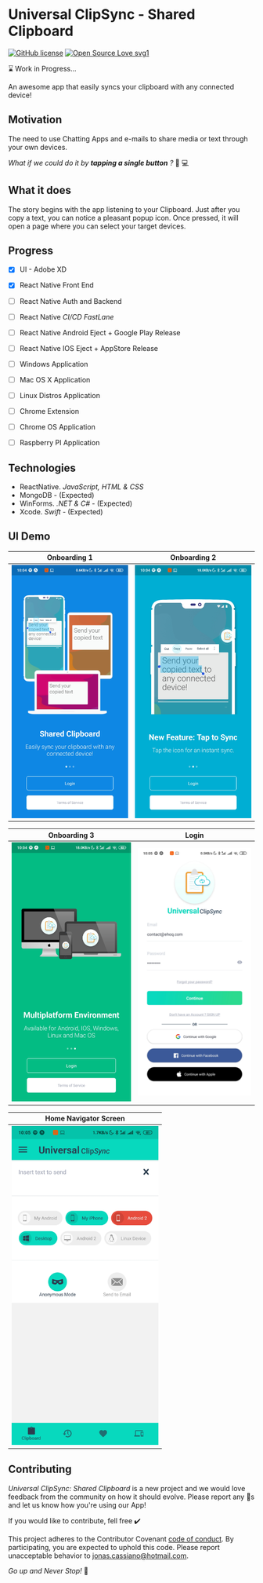 # Universal ClipSync - Shared Clipboard

[![GitHub license](https://img.shields.io/github/license/Naereen/StrapDown.js.svg)](https://github.com/Naereen/StrapDown.js/blob/master/LICENSE)
[![Open Source Love svg1](https://badges.frapsoft.com/os/v1/open-source.svg?v=103)](https://github.com/ellerbrock/open-source-badges/)

:hourglass: Work in Progress... 

An awesome app that easily syncs your clipboard with any connected device!

## Motivation

The need to use Chatting Apps and e-mails to share media or text through your own devices. 

_What if we could do it by **tapping a single button** ?_ :iphone: :computer:

## What it does

The story begins with the app listening to your Clipboard. Just after you copy a text, you can notice a pleasant popup icon. Once pressed, it will open a page where you can select your target devices. 

## Progress

- [x] UI - Adobe XD
- [x] React Native Front End
- [ ] React Native Auth and Backend
- [ ] React Native *CI/CD FastLane*
- [ ] React Native Android Eject + Google Play Release
- [ ] React Native IOS Eject + AppStore Release
- [ ] Windows Application
- [ ] Mac OS X Application
- [ ] Linux Distros Application
- [ ] Chrome Extension
- [ ] Chrome OS Application
- [ ] Raspberry PI Application


## Technologies  

* ReactNative. _JavaScript, HTML & CSS_
* MongoDB - (Expected)
* WinForms. _.NET & C#_ - (Expected)
* Xcode. _Swift_ - (Expected)

## UI Demo

Onboarding 1             |  Onboarding 2
:-------------------------:|:-------------------------:
<img src="https://github.com/jonascassiano/UniversalClipSyncAPP/blob/master/UI/Onboarding1.jpg" alt="Onboarding 1" width="300"/> |  <img src="https://github.com/jonascassiano/UniversalClipSyncAPP/blob/master/UI/Onboarding2.jpg" alt="Onboarding 2" width="300"/>    

Onboarding 3             |  Login
:-------------------------:|:-------------------------:
<img src="https://github.com/jonascassiano/UniversalClipSyncAPP/blob/master/UI/Onboarding3.jpg" alt="Onboarding 3" width="300"/> |  <img src="https://github.com/jonascassiano/UniversalClipSyncAPP/blob/master/UI/LoginScreen.jpg" alt="Login" width="300"/>    


Home Navigator Screen           | 
:-------------------------:|
<img src="https://github.com/jonascassiano/UniversalClipSyncAPP/blob/master/UI/HomeScreen.jpg" alt="Home" width="300"/> |     


## Contributing
_*Universal ClipSync: Shared Clipboard*_ is a new project and we would love feedback from the community on how it should evolve. Please report any 🐞s and let us know how you're using our App!

If you would like to contribute, fell free :heavy_check_mark:

This project adheres to the Contributor Covenant [code of conduct](https://www.contributor-covenant.org/version/2/0/code_of_conduct/).
By participating, you are expected to uphold this code. Please report unacceptable behavior to jonas.cassiano@hotmail.com.


_Go up and Never Stop!_ :checkered_flag: 

